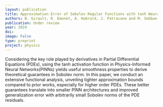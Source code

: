 ```yaml
---
layout: publication
title: Approximation Error of Sobolev Regular Functions with tanh Neural Networks - Theoretical Impact on PINNs
authors: B. Girault, R. Emonet, A. Habrard, J. Patracone and M. Sebban
publication: Under review
year: 2024
doi:
image: False
type: preprint
project: physics
---
```



Considering the key role played by derivatives in Partial Differential Equations (PDEs), using the tanh activation function in Physics-Informed Neural Networks(PINNs) yields useful smoothness properties to derive theoretical guarantees in Sobolev norm. In this paper, we conduct an extensive functional analysis, unveiling tighter approximation bounds compared to prior works, especially for higher order PDEs. These better guarantees translate into smaller PINN architectures and improved generalization error with arbitrarily small Sobolev norms of the PDE residuals. 
